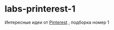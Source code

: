 # labs-printerest-1

Интересные идеи от [Pinterest] , подборка номер 1


[pinterest]:<https://ru.pinterest.com/pin/380483868498204897/>

